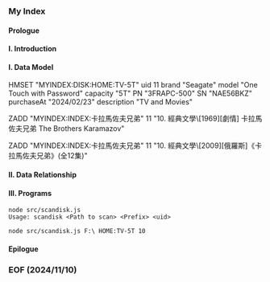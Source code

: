 ### My Index

#### Prologue

#### I. Introduction

#### I. Data Model

HMSET "MYINDEX:DISK:HOME:TV-5T" uid 11 brand "Seagate" model "One Touch with Password" capacity "5T" PN "3FRAPC-500" SN "NAE56BKZ" purchaseAt "2024/02/23" description "TV and Movies" 

ZADD "MYINDEX:INDEX:卡拉馬佐夫兄弟" 11 "10. 經典文學\\[1969][劇情] 卡拉馬佐夫兄弟 The Brothers Karamazov"

ZADD "MYINDEX:INDEX:卡拉馬佐夫兄弟" 11 "10. 經典文學\\[2009][俄羅斯]《卡拉馬佐夫兄弟》(全12集)"


#### II. Data Relationship


#### III. Programs 
```
node src/scandisk.js 
Usage: scandisk <Path to scan> <Prefix> <uid>

node src/scandisk.js F:\ HOME:TV-5T 10
```


#### Epilogue


### EOF (2024/11/10)